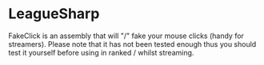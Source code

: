 # LeagueSharp
FakeClick is an assembly that will "/" fake your mouse clicks (handy for streamers).
Please note that it has not been tested enough thus you should test it yourself before using in ranked / whilst streaming.
